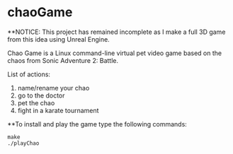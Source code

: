 # chaoGame

**NOTICE: This project has remained incomplete as I make a full 3D game from this idea using Unreal Engine.


Chao Game is a Linux command-line virtual pet video game based on the chaos from Sonic Adventure 2: Battle.

List of actions:

1. name/rename your chao
2. go to the doctor
3. pet the chao
4. fight in a karate tournament

**To install and play the game type the following commands:

```
make
./playChao
```
